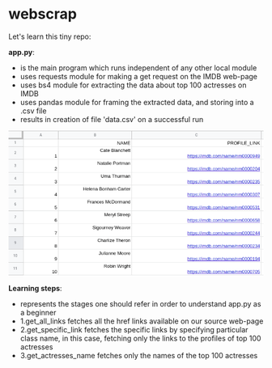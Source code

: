 # webscrap

Let's learn this tiny repo:

**app.py**:
- is the main program which runs independent of any other local module 
- uses requests module for making a get request on the IMDB web-page
- uses bs4 module for extracting the data about top 100 actresses on IMDB
- uses pandas module for framing the extracted data, and storing into a .csv file
- results in creation of file 'data.csv' on a successful run

![](/images/demo.png)


**Learning steps**:
- represents the stages one should refer in order to understand app.py as a beginner
- 1.get_all_links fetches all the href links available on our source web-page
- 2.get_specific_link fetches the specific links by specifying particular class name, in this case, fetching only the links to the profiles of top 100 actresses
- 3.get_actresses_name fetches only the names of the top 100 actresses





